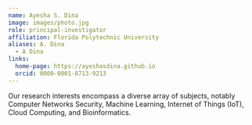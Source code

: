 ```yaml
---
name: Ayesha S. Dina
image: images/photo.jpg
role: principal-investigator
affiliation: Florida Polytechnic University
aliases: A. Dina
  - A Dina
links:
  home-page: https://ayeshasdina.github.io
  orcid: 0000-0001-8713-9213
---
```


Our research interests encompass a diverse array of subjects, notably Computer Networks Security, Machine Learning, Internet of Things (IoT), Cloud Computing, and Bioinformatics.

